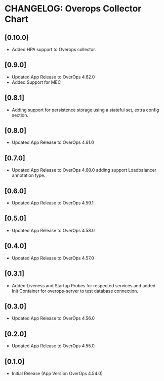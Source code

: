 # CHANGELOG: Overops Collector Chart

## [0.10.0]
- Added HPA support to Overops collector.

## [0.9.0]
- Updated App Release to OverOps 4.62.0
- Added Support for MEC

## [0.8.1]
- Adding support for persistence storage using a stateful set, extra config section.

## [0.8.0]
- Updated App Release to OverOps 4.61.0

## [0.7.0]
- Updated App Release to OverOps 4.60.0 adding support Loadbalancer annotation type.

## [0.6.0]
- Updated App Release to OverOps 4.59.1

## [0.5.0]
- Updated App Release to OverOps 4.58.0

## [0.4.0]
- Updated App Release to OverOps 4.57.0

## [0.3.1]
- Added Liveness and Startup Probes for respected services and added Init Container for overops-server to test database connection.

## [0.3.0]
- Updated App Release to OverOps 4.56.0 

## [0.2.0]
- Updated App Release to OverOps 4.55.0

## [0.1.0]
- Initial Release (App Version OverOps 4.54.0)
